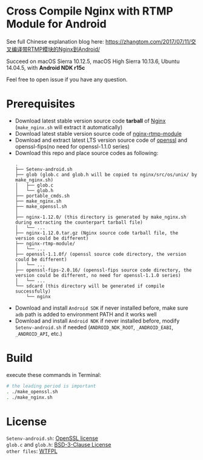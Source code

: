 # Cross Compile Nginx with RTMP Module for Android
See full Chinese explanation blog here: https://zhangtom.com/2017/07/11/交叉编译带RTMP模块的Nginx到Android/

Succeed on macOS Sierra 10.12.5, macOS High Sierra 10.13.6, Ubuntu 14.04.5, with **Android NDK r15c**

Feel free to open issue if you have any question.

# Prerequisites

* Download latest stable version source code **tarball** of [Nginx](http://nginx.org/en/download.html) (`make_nginx.sh` will extract it automatically)
* Download latest stable version source code of [nginx-rtmp-module](https://github.com/arut/nginx-rtmp-module)
* Download and extract latest LTS version source code of [openssl](https://www.openssl.org/source/) and openssl-fips(no need for openssl-1.1.0 series)
* Download this repo and place source codes as following:
    ```
    .
    ├── Setenv-android.sh
    ├── glob (glob.c and glob.h will be copied to nginx/src/os/unix/ by make_nginx.sh)
    │   ├── glob.c
    │   └── glob.h
    ├── portable_cmds.sh
    ├── make_nginx.sh
    ├── make_openssl.sh
    │
    ├── nginx-1.12.0/ (this directory is generated by make_nginx.sh during extracting the counterpart tarball file)
    │   └── ...
    ├── nginx-1.12.0.tar.gz (Nginx source code tarball file, the version could be different)
    ├── nginx-rtmp-module/
    │   └── ...
    ├── openssl-1.1.0f/ (openssl source code directory, the version could be different)
    │   └── ...
    ├── openssl-fips-2.0.16/ (openssl-fips source code directory, the version could be different, no need for openssl-1.1.0 series)
    │   └── ...
    └── sdcard (this directory will be generated if compile successfully)
        └── nginx
    ```
* Download and install `Android SDK` if never installed before, make sure `adb` path is added to environment PATH and it works well
* Download and install `Android NDK` if never installed before, modify `Setenv-android.sh` if needed (`ANDROID_NDK_ROOT`, `_ANDROID_EABI`, `_ANDROID_API`, etc.)

# Build

execute these commands in Terminal:
```bash
# the leading period is important
. ./make_openssl.sh
. ./make_nginx.sh
```

# License

`Setenv-android.sh`: [OpenSSL license]  
`glob.c` and `glob.h`: [BSD-3-Clause License]  
`other files`: [WTFPL]  

[OpenSSL license]:http://www.openssl.org/source/license.html
[BSD-3-Clause License]:https://opensource.org/licenses/BSD-3-Clause
[WTFPL]: http://www.wtfpl.net/